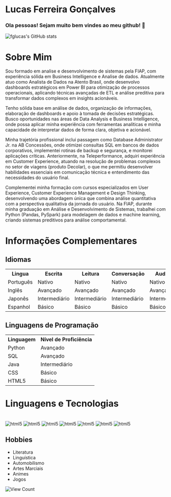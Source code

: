 
# Lucas Ferreira Gonçalves



### Ola pessoas! Sejam muito bem vindes ao meu github! 👋

![fglucas's GitHub stats](https://github-readme-stats-sigma-five.vercel.app/api?username=fglucas&show_icons=true&theme=dark)

# Sobre Mim

<p>
  Sou formado em analise e desenvolvimento de sistemas pela FIAP, com experiência sólida em Business Intelligence e Analise de dados. Atualmente atuo como Analista de Dados na Atento Brasil, onde desenvolvo dashboards estratégicos em Power BI para otimização de processos operacionais, aplicando técnicas avançadas de ETL e análise preditiva para transformar dados complexos em insights acionáveis.

  Tenho sólida base em análise de dados, organização de informações, elaboração de dashboards e apoio à tomada
  de decisões estratégicas. Busco oportunidades nas áreas
  de Data Analysis e Business Intelligence, onde possa aplicar
  minha experiência com ferramentas analíticas e minha
  capacidade de interpretar dados de forma clara, objetiva e
  acionável.

  Minha trajetória profissional inclui passagem como Database Administrator Jr. na AB Concessões, onde otimizei consultas SQL em bancos de dados corporativos, implementei rotinas de backup e segurança, e monitorei aplicações críticas. Anteriormente, na Teleperformance, adquiri experiência em Customer Experience, atuando na resolução de problemas complexos no setor de viagens (produto Decolar), o que me permitiu desenvolver habilidades essenciais em comunicação técnica e entendimento das necessidades do usuário final.

  Complementei minha formação com cursos especializados em User Experience, Customer Experience Management e Design Thinking, desenvolvendo uma abordagem única que combina análise quantitativa com a perspectiva qualitativa da jornada do usuário. Na FIAP, durante minha graduação em Análise e Desenvolvimento de Sistemas, trabalhei com Python (Pandas, PySpark) para modelagem de dados e machine learning, criando sistemas preditivos para análise comportamental.
</p>



# Informações Complementares
<h2>Idiomas</h2>

<table>
  <tr>
    <th>Lingua</th>
    <th>Escrita</th>
    <th>Leitura</th>
    <th>Conversação</th>
    <th>Audição</th>
  </tr>
  <tr>
    <td>Português</td>
    <td>Nativo</td>
    <td>Nativo</td>
    <td>Nativo</td>
    <td>Nativo</td>
  </tr>
  <tr>
    <td>Inglês</td>
    <td>Avançado</td>
    <td>Avançado</td>
    <td>Avançado</td>
    <td>Avançado</td>
  </tr>
  <tr>
    <td>Japonês</td>
    <td>Intermediário</td>
    <td>Intermediário</td>
    <td>Intermediário</td>
    <td>Intermediário</td>
  </tr>
  <tr>
    <td>Espanhol</td>
    <td>Básico</td>
    <td>Básico</td>
    <td>Básico</td>
    <td>Básico</td>
  </tr>
</table>

<h2>Linguagens de Programação</h2>

<table>
  <tr>
    <th>Linguagem</th>
    <th>Nível de Proficiência</th>
  </tr>
  <tr>
    <td>Python</td>
    <td>Avançado</td>
  </tr>
  <tr>
    <td>SQL</td>
    <td>Avançado</td>
  </tr>
  <tr>
    <td>Java</td>
    <td>Intermediário</td>
  </tr>
  <tr>
    <td>CSS</td>
    <td>Básico</td>
  </tr>
  <tr>
    <td>HTML5</td>
    <td>Básico</td>
  </tr>
</table>


# Linguagens e Tecnologias

<div style="display: inline_block"><br/>
  <img align="center" alt="html5" src=https://img.shields.io/badge/Python-14354C?style=for-the-badge&logo=python&logoColor=white>
  <img align="center" alt="html5" src=https://img.shields.io/badge/HTML5-E34F26?style=for-the-badge&logo=html5&logoColor=white>  
  <img align="center" alt="html5" src=https://img.shields.io/badge/MySQL-00000F?style=for-the-badge&logo=mysql&logoColor=white>
  <img align="center" alt="html5" src=https://img.shields.io/badge/Microsoft_Office-D83B01?style=for-the-badge&logo=microsoft-office&logoColor=white>
  <img align="center" alt="html5" src=https://img.shields.io/badge/CSS-239120?&style=for-the-badge&logo=css3&logoColor=white>
  <img align="center" alt="html5" src=https://img.shields.io/badge/Linux-FCC624?style=for-the-badge&logo=linux&logoColor=black>
  <img align="center" alt="html5" src=https://img.shields.io/badge/C-00599C?style=for-the-badge&logo=c&logoColor=white>

</div>


 ## Hobbies
  <ul>
  <li>Literatura</li>
  <li>Linguística</li>
  <li>Automobilismo</li>
  <li>Artes Marciais</li>
  <li>Animes</li>
  <li>Jogos</li>
</ul>

 
 ![View Count](https://komarev.com/ghpvc/?username=fglucas)

<!--
**fglucas/fglucas** is a ✨ _special_ ✨ repository because its `README.md` (this file) appears on your GitHub profile.

Here are some ideas to get you started:

- 🔭 I’m currently working on ...
- 🌱 I’m currently learning ...
- 👯 I’m looking to collaborate on ...
- 🤔 I’m looking for help with ...
- 💬 Ask me about ...
- 📫 How to reach me: ...
- 😄 Pronouns: ...
- ⚡ Fun fact: ...
-->
